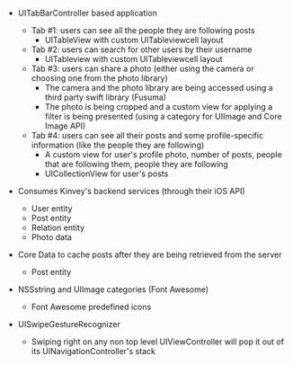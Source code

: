 - UITabBarController based application
  * Tab #1: users can see all the people they are following posts
    * UITableView with custom UITableviewcell layout
  * Tab #2: users can search for other users by their username
    * UITableview with custom UITableviewcell layout
  * Tab #3: users can share a photo (either using the camera or choosing one from the photo library)
    * The camera and the photo library are being accessed using a third party swift library (Fusuma)
    * The photo is being cropped and a custom view for applying a filter is being presented (using a category for UIImage and Core Image API)
  * Tab #4: users can see all their posts and some profile-specific information (like the people they are following)
    * A custom view for user's profile photo, number of posts, people that are following them, people they are following
    * UICollectionView for user's posts
    
- Consumes Kinvey's backend services (through their iOS API)
    * User entity
    * Post entity
    * Relation entity
    * Photo data
  
- Core Data to cache posts after they are being retrieved from the server
    * Post entity
  
- NSSstring and UIImage categories (Font Awesome)
    * Font Awesome predefined icons

- UISwipeGestureRecognizer
    * Swiping right on any non top level UIViewController will pop it out of its UINavigationController's stack
